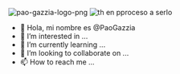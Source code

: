 ![pao-gazzia-logo-png](https://github.com/PaoGazzia/PaoGazzia/assets/140565005/92497c15-5910-4210-928b-f5e69169bd49)
![th](https://github.com/PaoGazzia/PaoGazzia/assets/140565005/bc962e17-0552-4d2d-8d41-f0da0fcd690f) en pproceso a serlo


- 👋 Hola, mi nombre es @PaoGazzia
- 👀 I’m interested in ...
- 🌱 I’m currently learning ...
- 💞️ I’m looking to collaborate on ...
- 📫 How to reach me ...

<!---
PaoGazzia/PaoGazzia is a ✨ special ✨ repository because its `README.md` (this file) appears on your GitHub profile.
You can click the Preview link to take a look at your changes.
--->
